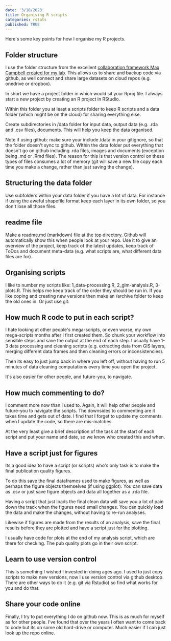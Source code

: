```yaml
---
date: '3/10/2023'
title: Organising R scripts
categories: rstats
published: TRUE
---
```


Here's some key points for how I organise my R projects. 

## Folder structure 

I use the folder structure from the excellent [collaboration framework Max Campbell created for my lab](https://github.com/seascape-models/seascape_collaboration). This allows us to share and backup code via github, as well connect and share large datasets on cloud repos (e.g. onedrive or dropbox). 

In short we have a project folder in which would sit your Rproj file. I always start a new project by creating an R project in RStudio. 

Within this folder you at least a scripts folder to keep R scripts and a data folder (which might be on the cloud) for sharing everything else. 

Create subdirectories in /data folder for input data, output data (e.g. .rda and .csv files), documents. This will help you keep the data organised. 

Note if using github: make sure your include /data in your gitignore, so that the folder doesn't sync to github. WIthin the data folder put everything that doesn't go on github including .rda files, images and documents (exception being .md or .Rmd files). The reason for this is that version control on these types of files consumes a lot of memory (git will save a new file copy each time you make a change, rather than just saving the change). 

## Structuring the data folder

Use subfolders within your data folder if you have a lot of data. For instance if using the aweful shapefile format keep each layer in its own folder, so you don't lose all those files. 

## readme file

Make a readme.md (markdown) file at the top directory. Github will automatically show this when people look at your repo. Use it to give an overview of the project, keep track of the latest updates, keep track of ToDos and document meta-data (e.g. what scripts are, what different data files are for). 

## Organising scripts

I like to number my scripts like: 1_data-processing.R, 2_glm-analysis.R, 3-plots.R. This helps me keep track of the order they should be run in. If you like coping and creating new versions then make an /archive folder to keep the old ones in. Or just use git. 

## How much R code to put in each script? 

I hate looking at other people's mega-scripts, or even worse, my own mega-scripts months after I first created them. So chunk your workflow into sensible steps and save the output at the end of each step. I usually have 1-3 data processing and cleaning scripts (e.g. extracting data from GIS layers, merging different data frames and then cleaning errors or inconsistencies). 

Then its easy to just jump back in where you left off, without having to run 5 minutes of data cleaning computations every time you open the project. 

It's also easier for other people, and future-you, to navigate. 

## How much commenting to do? 

I comment more now than I used to. Again, it will help other people and future-you to navigate the scripts. The downsides to commenting are it takes time and gets out of date. I find that I forget to update my comments when I update the code, so there are mis-matches. 

At the very least give a brief description of the task at the start of each script and put your name and date, so we know who created this and when. 

## Have a script just for figures

Its a good idea to have a script (or scripts) who's only task is to make the final publication quality figures. 

To do this save the final dataframes used to make figures, as well as perhaps the figure objects themselves (if using ggplot). You can save data as .csv or just save figure objects and data all together as a .rda file. 

Having a script that just loads the final clean data will save you a lot of pain down the track when the figures need small changes. You can quickly load the data and make the changes, without having to re-run analyses. 

Likewise if figures are made from the results of an analysis, save the final results before they are plotted and have a script just for the plotting. 

I usually have code for plots at the end of my analysis script, which are there for checking. The pub quality plots go in their own script. 

## Learn to use version control 

This is something I wished I invested in doing ages ago. I used to just copy scripts to make new versions, now I use version control via github desktop. There are other ways to do it (e.g. git via Rstudio) so find what works for you and do that. 

## Share your code online

Finally, I try to put everything I do on github now. This is as much for myself as for other people. I've found that over the years I often want to come back to code but its on some old hard-drive or computer. Much easier if I can just look up the repo online. 

